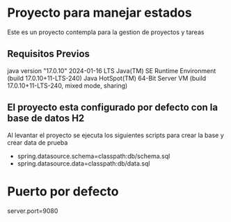 # Proyecto para manejar estados 

Este es un proyecto contempla para la gestion de proyectos y tareas

## Requisitos Previos

java version "17.0.10" 2024-01-16 LTS
Java(TM) SE Runtime Environment (build 17.0.10+11-LTS-240)
Java HotSpot(TM) 64-Bit Server VM (build 17.0.10+11-LTS-240, mixed mode, sharing)

## El proyecto esta configurado por defecto con la base de datos H2


Al levantar el proyecto se ejecuta los siguientes scripts para crear la base y crear data de prueba

* spring.datasource.schema=classpath:db/schema.sql
* spring.datasource.data=classpath:db/data.sql

# Puerto por defecto
server.port=9080
